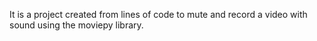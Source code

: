It is a project created from lines of code to mute and record a video with sound using the moviepy library. 
